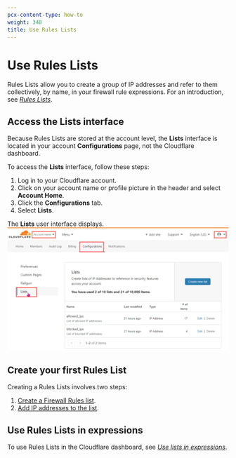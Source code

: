 ```yaml
---
pcx-content-type: how-to
weight: 340
title: Use Rules Lists
---
```


# Use Rules Lists

Rules Lists allow you to create a group of IP addresses and refer to them collectively, by name, in your firewall rule expressions. For an introduction, see [_Rules Lists_](/cf-firewall-rules/rules-lists).

## Access the Lists interface

Because Rules Lists are stored at the account level, the **Lists** interface is located in your account **Configurations** page, not the Cloudflare dashboard.

To access the **Lists** interface, follow these steps:

1. Log in to your Cloudflare account.
1. Click on your account name or profile picture in the header and select **Account Home**.
1. Click the **Configurations** tab.
1. Select **Lists**.

The **Lists** user interface displays.
![Lists UI](../../images/lists-ui.png)

## Create your first Rules List

Creating a Rules Lists involves two steps:

1. [Create a Firewall Rules list](/cf-dashboard/rules-lists/manage-lists/#create-a-firewall-rules-list).
1. [Add IP addresses to the list](/cf-dashboard/rules-lists/manage-items/#add-items-to-a-list).

## Use Rules Lists in expressions

To use Rules Lists in the Cloudflare dashboard, see [_Use lists in expressions_](/cf-dashboard/rules-lists/use-lists-in-expressions).